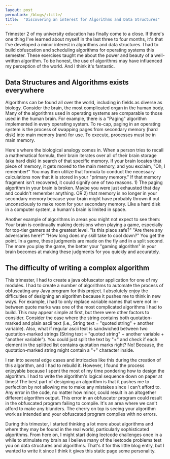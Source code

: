 ```yaml
---
layout: post
permalink: /blogs/:title/
title:  "Discovering an interest for Algorithms and Data Structures"
---
```


Trimester 2 of my university education has finally come to a close. If there's one thing I've learned about myself in the last three to four months, it's that I've developed a minor interest in algorithms and data structures. I had to build obfuscation and scheduling algorithms for operating systems this semester. These exercises taught me about the power and beauty of a well-written algorithm. To be honest, the use of algorithms may have influenced my perception of the world. And I think it's fantastic.


## Data Structures and Algorithms exists everywhere
Algorithms can be found all over the world, including in fields as diverse as biology. Consider the brain, the most complicated organ in the human body. Many of the algorithms used in operating systems are comparable to those used in the human brain. For example, there is a "Paging" algorithm implemented in every operating system. To re-cap, paging in an operating system is the process of swapping pages from secondary memory (hard disk) into main memory (ram) for use. To execute, processes must be in main memory.


Here's where the biological analogy comes in. When a person tries to recall a mathematical formula, their brain iterates over all of their brain storage (aka hard disk) in search of that specific memory. If your brain locates that piece of memory, it gets moved to the main memory, and you exclaim, "Oh, I remember!" You may then utilize that formula to conduct the necessary calculations now that it is stored in your "primary memory." If that memory fragment isn't recovered, it could signify one of two reasons. 1) The paging algorithm in your brain is broken. Maybe you were just exhausted that day and couldn't remember anything. OR 2) that memory is no longer in your secondary memory because your brain might have probably thrown it out unconsciously to make room for your secondary memory. Like a hard disk in a computer system, a human's brain is limited in space. 

Another example of algorithms in areas you might not expect to see them: Your brain is continually making decisions when playing a game, especially for top-tier gamers at the greatest level. "Is this place safe?" "Are there any adversaries here?" "How long does my skill take to cool down?" You get the point. In a game, these judgments are made on the fly and in a split second. The more you play the game, the better your "gaming algorithm" in your brain becomes at making these judgments for you quickly and accurately.


## The difficulty of writing a complex algorithm
This trimester,  I had to create a java obfuscator application for one of my modules. I had to create a number of algorithms to automate the process of obfuscating any Java program for this project. I absolutely enjoy the difficulties of designing an algorithm because it pushes me to think in new ways. For example, i had to only replace variable names that were not in-between quote marks was one of the most complicated algorithms I had to build. This may appear simple at first, but there were other factors to consider. Consider the case where the string contains both quotation-marked and plain ascii text (i.e., String text = "quoted string" + another variable). Also, what if regular ascii text is sandwiched between two quotation-marked strings (String text = "quoted string" + another variable + "another variable"). You could just split the text by "+" and check if each element in the splitted list contains quotation marks right? No! Because, the quotation-marked string might contain a "+" character inside. 

I ran into several edge cases and intricacies like this during the creation of this algorithm, and I had to rebuild it. However, I found the process enjoyable because I spent the most of my time pondering how to design the algorithm. I had to write the algorithm's logical sequence down on paper at times! The best part of designing an algorithm is that it pushes me to perfection by not allowing me to make any mistakes since I can't afford to. Any error in the code, no matter how minor, could result in an altogether different algorithm output. This error in an obfuscator program could result in the obfuscated program failing to compile. It's an area where we can't afford to make any blunders. The cherry on top is seeing your algorithm work as intended and your obfuscated program compiles with no errors. 

During this trimester, I started thinking a lot more about algorithms and where they may be found in the real world, particularly sophisticated algorithms. From here on, I might start doing leetcode challenges once in a while to stimulate my brain as I believe many of the leetcode problems test you on data structures and algorithms. That's it for this little blog entry, but I wanted to write it since I think it gives this static page some personality. 